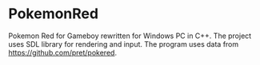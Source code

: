 # PokemonRed
Pokemon Red for Gameboy rewritten for Windows PC in C++. The project uses SDL library for rendering and input. The program uses data from https://github.com/pret/pokered.
